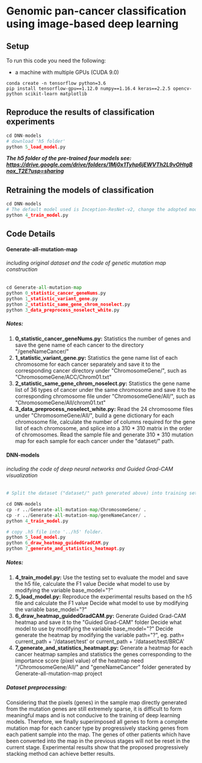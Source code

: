 Genomic pan-cancer classification using image-based deep learning
=====

Setup
------
To run this code you need the following:
- a machine with multiple GPUs (CUDA 9.0)
```
conda create -n tensorflow python=3.6
pip install tensorflow-gpu==1.12.0 numpy==1.16.4 keras==2.2.5 opencv-python scikit-learn matplotlib
```

Reproduce the results of classification experiments
------

```Python
cd DNN-models
# download 'h5 folder'
python 5_load_model.py
```
***The h5 folder of the pre-trained four models see: https://drive.google.com/drive/folders/1Mj0x1Tyhp6jEWVTh2L9vOHtgBnox_T2E?usp=sharing***

Retraining the models of classification
------

```Python
cd DNN-models
# The default model used is Inception-ResNet-v2, change the adopted model by modifying the variable base_model="?"
python 4_train_model.py 
```

Code Details
------

#### Generate-all-mutation-map
###### including original dataset and the code of genetic mutation map construction

```Python
cd Generate-all-mutation-map
python 0_statistic_cancer_geneNums.py
python 1_statistic_variant_gene.py
python 2_statistic_same_gene_chrom_noselect.py
python 3_data_preprocess_noselect_white.py
```

##### Notes:
1. **0_statistic_cancer_geneNums.py:** Statistics the number of genes and save the gene name of each cancer to the directory "/geneNameCancer/" 
2. **1_statistic_variant_gene.py:** Statistics the gene name list of each chromosome for each cancer separately 
	and save it to the corresponding cancer directory under "ChromosomeGene/", 
	such as "ChromosomeGene/ACC/Chrom01.txt"
3. **2_statistic_same_gene_chrom_noselect.py:** Statistics the gene name list of 36 types of cancer under the same chromosome 
	and save it to the corresponding chromosome file under "ChromosomeGene/All/", 
	such as "ChromosomeGene/All/chrom01.txt"
4. **3_data_preprocess_noselect_white.py:** Read the 24 chromosome files under "ChromosomeGene/All/", 
	build a gene dictionary for each chromosome file, 
	calculate the number of columns required for the gene list of each chromosome, 
	and splice into a 310 * 310 matrix in the order of chromosomes. 
	Read the sample file and generate 310 * 310 mutation map for each sample for each cancer under the "dataset/" path.

#### DNN-models
###### including the code of deep neural networks and Guided Grad-CAM visualization

```Python
# Split the dataset ("dataset/" path generated above) into training set, validation set and testing set manually according to the appropriate ratio (eg. 8:1:1)

cd DNN-models
cp -r ../Generate-all-mutation-map/ChromosomeGene/ .
cp -r ../Generate-all-mutation-map/geneNameCancer/ .
python 4_train_model.py

# copy .h5 file into '../h5' folder.
python 5_load_model.py
python 6_draw_heatmap_guidedGradCAM.py
python 7_generate_and_statistics_heatmapt.py
```

##### Notes:
1. **4_train_model.py:** Use the testing set to evaluate the model and save the h5 file, calculate the F1 value
    Decide what model to use by modifying the variable base_model="?"
2. **5_load_model.py:** Reproduce the experimental results based on the h5 file and calculate the F1 value
    Decide what model to use by modifying the variable base_model="?"
3. **6_draw_heatmap_guidedGradCAM.py:** Generate Guided Grad-CAM heatmap and save it to the "Guided Grad-CAM" folder 
    Decide what model to use by modifying the variable base_model="?"
    Decide generate the heatmap by modifying the variable path="?", eg. path= current_path + '/dataset/test' or  current_path + '/dataset/test/BRCA'
4. **7_generate_and_statistics_heatmapt.py:** Generate a heatmap for each cancer heatmap samples 
			and statistics the genes corresponding to the importance score (pixel value) of the heatmap
			need "/ChromosomeGene/All/" and "geneNameCancer" folder generated by Generate-all-mutation-map project



##### Dataset preprocessing:
  Considering that the pixels (genes) in the sample map directly generated from the mutation genes are still extremely sparse, it is difficult to form meaningful maps and is not conducive to the training of deep learning models. Therefore, we finally superimposed all genes to form a complete mutation map for each cancer type by progressively stacking genes from each patient sample into the map. The genes of other patients which have been converted into the map in the previous stages will not be reset in the current stage. Experimental results show that the proposed progressively stacking method can achieve better results.
